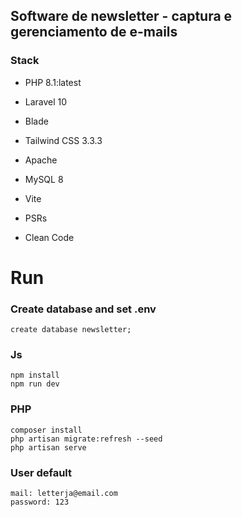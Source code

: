 ## Software de newsletter - captura e gerenciamento de e-mails
### Stack
- PHP 8.1:latest
- Laravel 10
- Blade
- Tailwind CSS 3.3.3
- Apache
- MySQL 8
- Vite

- PSRs
- Clean Code

# Run
### Create database and set .env
```
create database newsletter;
```

### Js
```
npm install
npm run dev
```

### PHP 
```
composer install
php artisan migrate:refresh --seed
php artisan serve
```


### User default
```
mail: letterja@email.com
password: 123
```
